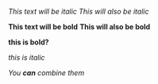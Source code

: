 *This text will be italic*
_This will also be italic_

**This text will be bold**
__This will also be bold__

**this is bold?**

_this is italic_

_You **can** combine them_

